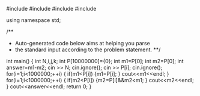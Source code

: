#include <iostream>
#include <string>
#include <vector>
#include <algorithm>

using namespace std;

/**
 * Auto-generated code below aims at helping you parse
 * the standard input according to the problem statement.
 **/

int main()
{
    int N,i,j,k;
    int P[10000000]={0};
    int m1=P[0];
    int m2=P[0];
    int answer=m1-m2;
    cin >> N; cin.ignore();
    cin >> P[i]; cin.ignore();
   for(i=1;i<1000000;++i)
   {
       if(m1<P[i])
       {m1=P[i];
       }
       cout<<m1<<endl;
   }
   for(i=1;i<1000000;++i)
   {
    if(m2<P[i])
       {m2=P[i]&&m2<m1;
       }
       cout<<m2<<endl;
   }
   cout<<answer<<endl;
   return 0;
}
